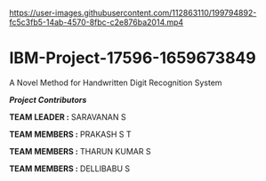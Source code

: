 https://user-images.githubusercontent.com/112863110/199794892-fc5c3fb5-14ab-4570-8fbc-c2e876ba2014.mp4


# IBM-Project-17596-1659673849
A Novel Method for Handwritten Digit Recognition System

***Project Contributors***

**TEAM LEADER  :** SARAVANAN S

**TEAM MEMBERS :** PRAKASH S T

**TEAM MEMBERS :** THARUN KUMAR S

**TEAM MEMBERS :** DELLIBABU S




